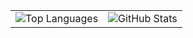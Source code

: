 <!-- Table layout for side-by-side images -->
<p align="center">
  <table border="0">
    <tr>
      <td>
        <img src="https://github-readme-stats.vercel.app/api/top-langs?username=veer0x1&show_icons=true&locale=en&layout=compact&theme=transparent" alt="Top Languages" />
      </td>
      <td>
        <img src="https://github-readme-stats.vercel.app/api?username=Veer0x1&show_icons=true&theme=transparent" alt="GitHub Stats" />
      </td>
    </tr>
  </table>
</p>
